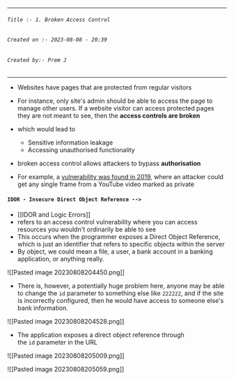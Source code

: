 
***
###### `Title :- 1. Broken Access Control`
###### `Created on :- 2023-08-08 - 20:39`
###### `Created by:- Prem J`
***

- Websites have pages that are protected from regular visitors
- For instance, only site's admin should be able to access the page to manage other users. If a website visitor can access protected pages they are not meant to see, then the **access controls are broken**
- which would lead to 
	- Sensitive information leakage
	- Accessing unauthorised functionality

- broken access control allows attackers to bypass **authorisation**
- For example, a [vulnerability was found in 2019](https://bugs.xdavidhu.me/google/2021/01/11/stealing-your-private-videos-one-frame-at-a-time/), where an attacker could get any single frame from a YouTube video marked as private

#### `IDOR - Insecure Direct Object Reference -->`

- [[IDOR and Logic Errors]] 
- refers to an access control vulnerability where you can access resources you wouldn't ordinarily be able to see
- This occurs when the programmer exposes a Direct Object Reference, which is just an identifier that refers to specific objects within the server
- By object, we could mean a file, a user, a bank account in a banking application, or anything really.

![[Pasted image 20230808204450.png]]

- There is, however, a potentially huge problem here, anyone may be able to change the `id` parameter to something else like `222222`, and if the site is incorrectly configured, then he would have access to someone else's bank information. 

![[Pasted image 20230808204528.png]]

- The application exposes a direct object reference through the `id` parameter in the URL

![[Pasted image 20230808205009.png]]

![[Pasted image 20230808205059.png]]

